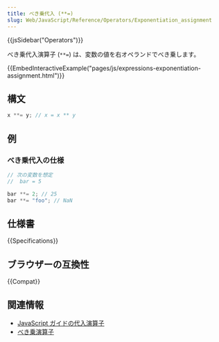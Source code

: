 ```yaml
---
title: べき乗代入 (**=)
slug: Web/JavaScript/Reference/Operators/Exponentiation_assignment
---
```


{{jsSidebar("Operators")}}

べき乗代入演算子 (`**=`) は、変数の値を右オペランドでべき乗します。

{{EmbedInteractiveExample("pages/js/expressions-exponentiation-assignment.html")}}

## 構文

```js
x **= y; // x = x ** y
```

## 例

### べき乗代入の仕様

```js
// 次の変数を想定
//  bar = 5

bar **= 2; // 25
bar **= "foo"; // NaN
```

## 仕様書

{{Specifications}}

## ブラウザーの互換性

{{Compat}}

## 関連情報

- [JavaScript ガイドの代入演算子](/ja/docs/Web/JavaScript/Guide/Expressions_and_operators#代入演算子)
- [べき乗演算子](/ja/docs/Web/JavaScript/Reference/Operators/Exponentiation)
